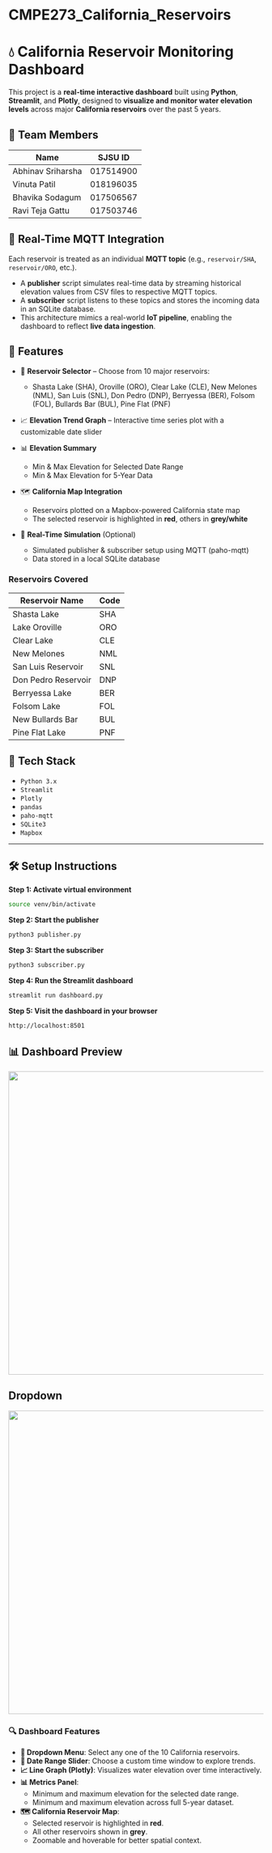 # CMPE273_California_Reservoirs

# 💧 California Reservoir Monitoring Dashboard


This project is a **real-time interactive dashboard** built using **Python**, **Streamlit**, and **Plotly**, designed to **visualize and monitor water elevation levels** across major **California reservoirs** over the past 5 years.

## 👥 Team Members

| Name                | SJSU ID     |
|---------------------|-------------|
| Abhinav Sriharsha   | 017514900   |
| Vinuta Patil        | 018196035   |
| Bhavika Sodagum     | 017506567   |
| Ravi Teja Gattu     | 017503746   |

## 🔁 Real-Time MQTT Integration

Each reservoir is treated as an individual **MQTT topic** (e.g., `reservoir/SHA`, `reservoir/ORO`, etc.).

- A **publisher** script simulates real-time data by streaming historical elevation values from CSV files to respective MQTT topics.
- A **subscriber** script listens to these topics and stores the incoming data in an SQLite database.
- This architecture mimics a real-world **IoT pipeline**, enabling the dashboard to reflect **live data ingestion**.

## 🚀 Features

- 📍 **Reservoir Selector** – Choose from 10 major reservoirs:
  - Shasta Lake (SHA), Oroville (ORO), Clear Lake (CLE), New Melones (NML), San Luis (SNL), Don Pedro (DNP), Berryessa (BER), Folsom (FOL), Bullards Bar (BUL), Pine Flat (PNF)
  
- 📈 **Elevation Trend Graph** – Interactive time series plot with a customizable date slider

- 📊 **Elevation Summary**
  - Min & Max Elevation for Selected Date Range
  - Min & Max Elevation for 5-Year Data

- 🗺️ **California Map Integration**
  - Reservoirs plotted on a Mapbox-powered California state map
  - The selected reservoir is highlighted in **red**, others in **grey/white**

- 🔄 **Real-Time Simulation** (Optional)
  - Simulated publisher & subscriber setup using MQTT (paho-mqtt)
  - Data stored in a local SQLite database
    
### Reservoirs Covered

| Reservoir Name         | Code |
|------------------------|------|
| Shasta Lake            | SHA  |
| Lake Oroville          | ORO  |
| Clear Lake             | CLE  |
| New Melones            | NML  |
| San Luis Reservoir     | SNL  |
| Don Pedro Reservoir    | DNP  |
| Berryessa Lake         | BER  |
| Folsom Lake            | FOL  |
| New Bullards Bar       | BUL  |
| Pine Flat Lake         | PNF  |






## 🧪 Tech Stack

- `Python 3.x`
- `Streamlit`
- `Plotly`
- `pandas`
- `paho-mqtt`
- `SQLite3`
- `Mapbox`

---

## 🛠️ Setup Instructions

**Step 1: Activate virtual environment**  
```bash
source venv/bin/activate
```
**Step 2: Start the publisher**  
```bash
python3 publisher.py
```
**Step 3: Start the subscriber**  
```bash
python3 subscriber.py
```
**Step 4: Run the Streamlit dashboard**  
```bash
streamlit run dashboard.py
```
**Step 5: Visit the dashboard in your browser**  
```bash
http://localhost:8501
```

## 📊 Dashboard Preview

<img src="https://github.com/vinutapatil472/CMPE273_California_Reservoirs/blob/main/assets/Screenshot%202025-03-28%20at%208.27.41%E2%80%AFPM.png" width="600"/>

## Dropdown

<img src="https://github.com/vinutapatil472/CMPE273_California_Reservoirs/blob/main/assets/Screenshot%202025-03-28%20at%208.28.04%E2%80%AFPM.png" width="600"/>


### 🔍 Dashboard Features

- **🔽 Dropdown Menu**: Select any one of the 10 California reservoirs.
- **📅 Date Range Slider**: Choose a custom time window to explore trends.
- **📈 Line Graph (Plotly)**: Visualizes water elevation over time interactively.
- **📊 Metrics Panel**:
  - Minimum and maximum elevation for the selected date range.
  - Minimum and maximum elevation across full 5-year dataset.
- **🗺️ California Reservoir Map**:
  - Selected reservoir is highlighted in **red**.
  - All other reservoirs shown in **grey**.
  - Zoomable and hoverable for better spatial context.

